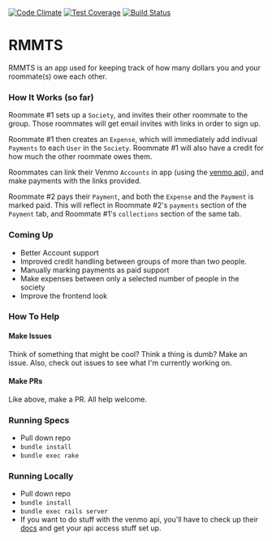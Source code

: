 [![Code Climate](https://codeclimate.com/github/allisonlarson/rmmts/badges/gpa.svg)](https://codeclimate.com/github/allisonlarson/rmmts)
[![Test Coverage](https://codeclimate.com/github/allisonlarson/rmmts/badges/coverage.svg)](https://codeclimate.com/github/allisonlarson/rmmts/coverage)
[![Build Status](https://travis-ci.org/allisonlarson/rmmts.svg?branch=master)](https://travis-ci.org/allisonlarson/rmmts)

# RMMTS

RMMTS is an app used for keeping track of how many dollars you and your roommate(s) owe each other.

### How It Works (so far)

Roommate #1 sets up a `Society`, and invites their other roommate to the group. Those roommates will get email invites with links in order to sign up.

Roommate #1 then creates an `Expense`, which will immediately add indivual `Payments` to each `User` in the `Society`. Roommate #1 will also have a credit for how much the other roommate owes them.

Roommates can link their Venmo `Accounts` in app (using the [venmo api](https://developer.venmo.com/docs)), and make payments with the links provided.

Roommate #2 pays their `Payment`, and both the `Expense` and the `Payment` is marked paid. This will reflect in Roommate #2's `payments` section of the `Payment` tab, and Roommate #1's `collections` section of the same tab.

### Coming Up

* Better Account support
* Improved credit handling between groups of more than two people.
* Manually marking payments as paid support
* Make expenses between only a selected number of people in the society
* Improve the frontend look

### How To Help

#### Make Issues

Think of something that might be cool? Think a thing is dumb? Make an issue. Also, check out issues to see what I'm currently working on.

#### Make PRs

Like above, make a PR. All help welcome.


### Running Specs
* Pull down repo
* `bundle install`
* `bundle exec rake`

### Running Locally

* Pull down repo
* `bundle install`
* `bundle exec rails server`
* If you want to do stuff with the venmo api, you'll have to check up their [docs](https://developer.venmo.com/docs) and get your api access stuff set up.
